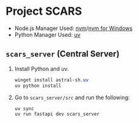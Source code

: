 # Project SCARS

- Node.js Manager Used: [nvm](https://github.com/nvm-sh/nvm)/[nvm for Windows](https://github.com/coreybutler/nvm-windows)
- Python Manager Used: [uv](https://astral.sh/uv)

## `scars_server` (Central Server)

1. Install Python and uv.

    ```powershell
    winget install astral-sh.uv
    uv python install
    ```

2. Go to `scars_server/src` and run the following:

    ```powershell
    uv sync
    uv run fastapi dev scars_server
    ```
